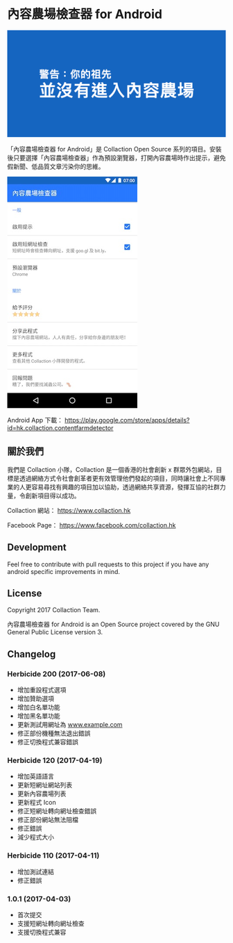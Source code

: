 # 內容農場檢查器 for Android

![alt](https://raw.githubusercontent.com/collaction/ContentFarmBlockerAndroid/master/google-cover.png)

「內容農場檢查器 for Android」是 Collaction Open Source 系列的項目。安裝後只要選擇「內容農場檢查器」作為預設瀏覽器，打開內容農場時作出提示，避免假新聞、低品質文章污染你的思維。

![alt](https://raw.githubusercontent.com/collaction/ContentFarmBlockerAndroid/master/Screen001.jpg)

Android App 下載：
https://play.google.com/store/apps/details?id=hk.collaction.contentfarmdetector

## 關於我們

我們是 Collaction 小隊，Collaction 是一個香港的社會創新 x 群眾外包網站，目標是透過網絡方式令社會創革者更有效管理他們發起的項目，同時讓社會上不同專業的人更容易尋找有興趣的項目加以協助，透過網絡共享資源，發揮互協的社群力量，令創新項目得以成功。

Collaction 網站：
https://www.collaction.hk

Facebook Page：
https://www.facebook.com/collaction.hk

## Development
Feel free to contribute with pull requests to this project if you have any android specific improvements in mind.

## License
Copyright 2017 Collaction Team. 

內容農場檢查器 for Android is an Open Source project covered by the GNU General Public License version 3.

## Changelog

### Herbicide 200 (2017-06-08)
* 增加重設程式選項
* 增加贊助選項
* 增加白名單功能
* 增加黑名單功能
* 更新測試用網址為 www.example.com
* 修正部份機種無法退出錯誤
* 修正切換程式兼容錯誤

### Herbicide 120 (2017-04-19)
* 增加英語語言
* 更新短網址網站列表
* 更新內容農場列表
* 更新程式 Icon
* 修正短網址轉向網址檢查錯誤
* 修正部份網站無法阻檔
* 修正錯誤
* 減少程式大小

### Herbicide 110 (2017-04-11)
* 增加測試連結
* 修正錯誤

### 1.0.1 (2017-04-03)
* 首次提交
* 支援短網址轉向網址檢查
* 支援切換程式兼容